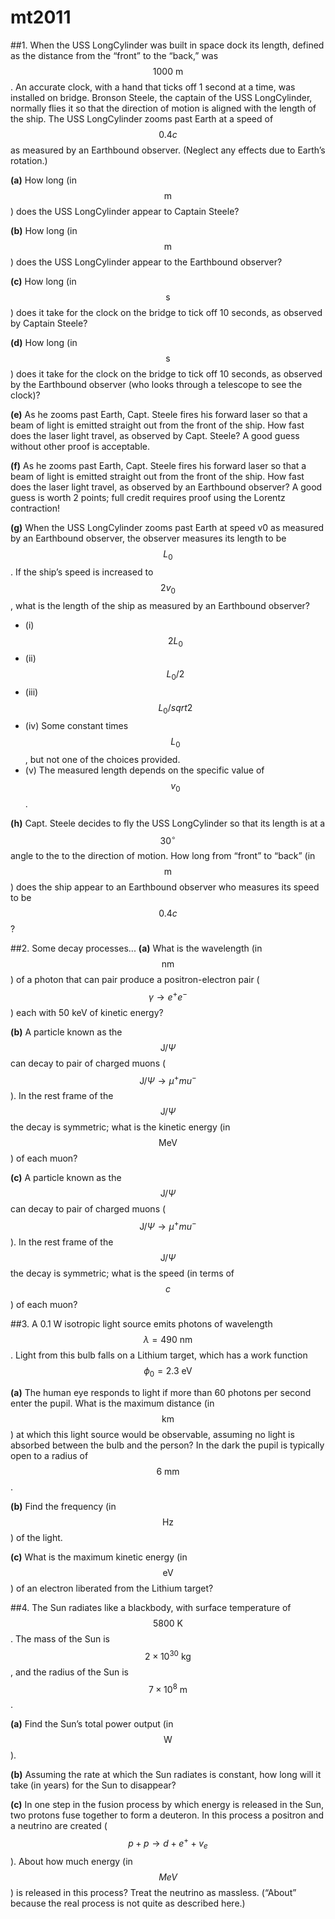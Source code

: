 # mt2011

##1.
When the USS LongCylinder was built in space dock its length, defined as the distance from the “front” to the “back,” was $$1000\:\text{m}$$. An accurate clock, with a hand that ticks off 1 second at a time, was installed on bridge. Bronson Steele, the captain of the USS LongCylinder, normally flies it so that the direction of motion is aligned with the length of the ship. The USS LongCylinder zooms past Earth at a speed of $$0.4c$$ as measured by an Earthbound observer. (Neglect any effects due to Earth’s rotation.)

**(a)** How long (in $$\text{m}$$) does the USS LongCylinder appear to Captain Steele?

**(b)** How long (in $$\text{m}$$) does the USS LongCylinder appear to the Earthbound observer? 

**(c)** How long (in $$\text{s}$$) does it take for the clock on the bridge to tick off 10 seconds, as observed by Captain Steele?

**(d)** How long (in $$\text{s}$$) does it take for the clock on the bridge to tick off 10 seconds, as observed by the Earthbound observer (who looks through a telescope to see the clock)?

**(e)** As he zooms past Earth, Capt. Steele fires his forward laser so that a beam of light is emitted straight out from the front of the ship. How fast does the laser light travel, as observed by Capt. Steele? A good guess without other proof is acceptable.

**(f)** As he zooms past Earth, Capt. Steele fires his forward laser so that a beam of light is emitted straight out from the front of the ship. How fast does the laser light travel, as observed by an Earthbound observer? A good guess is worth 2 points; full credit requires proof using the Lorentz contraction!

**(g)** When the USS LongCylinder zooms past Earth at speed v0 as measured by an Earthbound observer, the observer measures its length to be $$L_0$$. If the ship’s speed is increased to $$2v_0$$, what is the length of the ship as measured by an Earthbound observer? 
- (i) $$2L_0$$
- (ii) $$L_0/2$$
- (iii) $$L_0/sqrt{2}$$ 
- (iv) Some constant times $$L_0$$, but not one of the choices provided. 
- (v) The measured length depends on the specific value of $$v_0$$.

**(h)** Capt. Steele decides to fly the USS LongCylinder so that its length is at a $$30^{\circ}$$ angle to the to the direction of motion. How long from “front” to “back” (in $$\text{m}$$) does the ship appear to an Earthbound observer who measures its speed to be $$0.4c$$?


##2.
Some decay processes...
**(a)** What is the wavelength (in $$\text{nm}$$) of a photon that can pair produce a positron-electron pair ($$\gamma\to{e}^+e^-$$) each with 50 keV of kinetic energy?

**(b)** A particle known as the $$\text{J}/\Psi$$ can decay to pair of charged muons ($$\text{J}/\Psi\to\mu^+mu^-$$). In the rest frame of the $$\text{J}/\Psi$$ the decay is symmetric; what is the kinetic energy (in $$\text{MeV}$$) of each muon?

**(c)** A particle known as the $$\text{J}/\Psi$$ can decay to pair of charged muons ($$\text{J}/\Psi\to\mu^+mu^-$$). In the rest frame of the $$\text{J}/\Psi$$ the decay is symmetric; what is the speed (in terms of $$c$$) of each muon?


##3. 
A 0.1 W isotropic light source emits photons of wavelength $$\lambda=490\:\text{nm}$$. Light from this bulb falls on a Lithium target, which has a work function $$\phi_0=2.3\:\text{eV}$$

**(a)** The human eye responds to light if more than 60 photons per second enter the pupil. What is the maximum distance (in $$\text{km}$$) at which this light source would be observable, assuming no light is absorbed between the bulb and the person? In the dark the pupil is typically open to a radius of $$6\:\text{mm}$$.

**(b)** Find the frequency (in $$\text{Hz}$$) of the light.

**(c)** What is the maximum kinetic energy (in $$\text{eV}$$) of an electron liberated from the Lithium target?


##4.
The Sun radiates like a blackbody, with surface temperature of $$5800\:\text{K}$$. The mass of the Sun is $$2\times10^{30}\:\text{kg}$$, and the radius of the Sun is $$7\times10^8\:\text{m}$$.

**(a)** Find the Sun’s total power output (in $$\text{W}$$).

**(b)** Assuming the rate at which the Sun radiates is constant, how long will it take (in years) for the Sun to disappear?

**(c)** In one step in the fusion process by which energy is released in the Sun, two protons fuse together to form a deuteron. In this process a positron and a neutrino are created ($$p+p\to{d}+e^++v_e$$). About how much energy (in $$MeV$$) is released in this process? Treat the neutrino as massless. (“About” because the real process is not quite as described here.)



